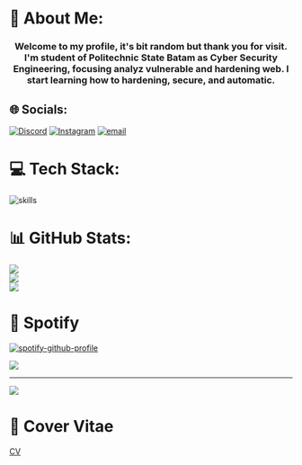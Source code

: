 # 💫 About Me:
<h3 align="center">Welcome to my profile, it's bit random but thank you for visit. I'm student of Politechnic State Batam as Cyber Security Engineering, focusing analyz vulnerable and hardening web. I start learning how to hardening, secure, and automatic.</h3>

## 🌐 Socials:
[![Discord](https://img.shields.io/badge/Discord-%237289DA.svg?logo=discord&logoColor=white)](https://discord.gg/_only_linx_) [![Instagram](https://img.shields.io/badge/Instagram-%23E4405F.svg?logo=Instagram&logoColor=white)](https://instagram.com/@rms256) [![email](https://img.shields.io/badge/Email-D14836?logo=gmail&logoColor=white)](mailto:mixtop256@gmail.com) 

# 💻 Tech Stack:
![skills](https://skillicons.dev/icons?i=html,css,js,ts,nodejs,react,mongodb,mysql,py,vim,docker,md,git,bash,nginx,vscode&theme=light)


# 📊 GitHub Stats:
![](https://github-readme-stats.vercel.app/api?username=RMSULTAN256&theme=dark&hide_border=false&include_all_commits=false&count_private=false)<br/>
![](https://nirzak-streak-stats.vercel.app/?user=RMSULTAN256&theme=dark&hide_border=false)<br/>
![](https://github-readme-stats.vercel.app/api/top-langs/?username=RMSULTAN256&theme=dark&hide_border=false&include_all_commits=false&count_private=false&layout=compact)

# 🎵 Spotify
[![spotify-github-profile](https://spotify-github-profile.kittinanx.com/api/view?uid=316e633x624q46visobmrtjxynfy&cover_image=true&theme=novatorem&show_offline=false&background_color=121212&interchange=true&bar_color=53b14f&bar_color_cover=false)](https://spotify-github-profile.kittinanx.com/api/view?uid=316e633x624q46visobmrtjxynfy&redirect=true)

<img src="https://media1.tenor.com/m/IuadZ_DUSxYAAAAd/miyabi-hoshimi-miyabi.gif" />

---
[![](https://visitcount.itsvg.in/api?id=RMSULTAN256&icon=0&color=0)](https://visitcount.itsvg.in)

# 📄 Cover Vitae
[CV](https://drive.google.com/drive/folders/15qMlf-5ldkrrsThv9LQNbjV0dkYvldue?usp=sharing)
